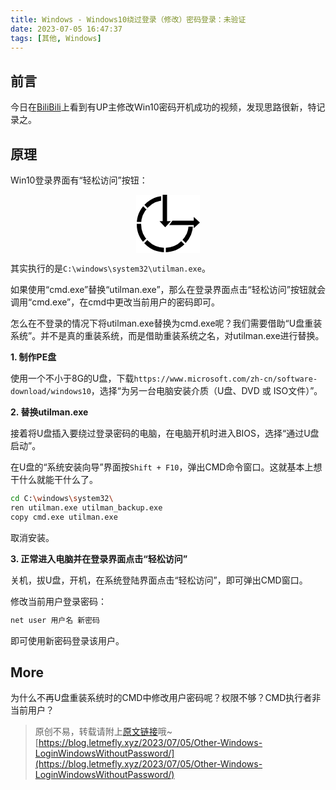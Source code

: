 ```yaml
---
title: Windows - Windows10绕过登录（修改）密码登录：未验证
date: 2023-07-05 16:47:37
tags: [其他, Windows]
---
```


## 前言

今日在[BiliBili](https://www.bilibili.com/video/BV12X4y1q7hZ/)上看到有UP主修改Win10密码开机成功的视频，发现思路很新，特记录之。

## 原理

Win10登录界面有“轻松访问”按钮：

<center>
    <svg width="102.000000" height="93.000000" viewBox="0 0 102 93" fill="none" xmlns="http://www.w3.org/2000/svg" xmlns:xlink="http://www.w3.org/1999/xlink">
        <desc>
            Author: LetMeFly(https://www.letmefly.xyz). Created with Pixso(https://pixso.cn/).
        </desc>
        <defs/>
        <rect width="102.000000" height="93.000000" fill="#FFFFFF"/>
        <circle id="椭圆 1" r="41.500000" transform="matrix(1 0 0 1 46 47)" stroke="#000000" stroke-width="7.000000"/>
        <rect id="矩形 1" x="40.000000" width="53.000000" height="51.000000" fill="#FFFFFF"/>
        <line id="直线 1" x1="46.000000" y1="45.000000" x2="46.000000" y2="0.000000" stroke="#000000" stroke-width="7.000000"/>
        <line id="直线 1" x1="55.000000" y1="45.000000" x2="95.000000" y2="45.000000" stroke="#000000" stroke-width="7.000000"/>
        <path id="多边形 1" d="M102 44.5L92.25 35.4067L92.25 53.5933L102 44.5Z" fill-rule="evenodd" fill="#000000"/>
        <line id="直线 3" x1="53.000000" y1="47.000000" x2="55.000000" y2="47.000000" stroke="#000000" stroke-width="3.000000"/>
        <line id="直线 2" x1="51.000000" y1="49.000000" x2="58.000000" y2="39.000000" stroke="#FFFFFF" stroke-width="3.000000"/>
        <line id="直线 4" x1="9.000000" y1="45.000000" x2="0.000000" y2="45.000000" stroke="#FFFFFF" stroke-width="3.000000"/>
        <line id="直线 4" x1="11.000000" y1="16.000000" x2="17.363953" y2="22.363953" stroke="#FFFFFF" stroke-width="3.000000"/>
        <line id="直线 4" x1="11.000000" y1="77.363968" x2="17.363953" y2="71.000000" stroke="#FFFFFF" stroke-width="3.000000"/>
        <line id="直线 4" x1="73.000000" y1="73.000000" x2="79.363968" y2="79.363968" stroke="#FFFFFF" stroke-width="3.000000"/>
        <line id="直线 4" x1="46.000000" y1="93.000000" x2="46.000000" y2="84.000000" stroke="#FFFFFF" stroke-width="3.000000"/>
        <path id="多边形 1" d="M46.5 52L55.5933 42.25L37.4067 42.25L46.5 52Z" fill-rule="evenodd" fill="#000000"/>
    </svg>
</center>

其实执行的是```C:\windows\system32\utilman.exe```。

如果使用“cmd.exe”替换“utilman.exe”，那么在登录界面点击“轻松访问”按钮就会调用“cmd.exe”，在cmd中更改当前用户的密码即可。

怎么在不登录的情况下将utilman.exe替换为cmd.exe呢？我们需要借助“U盘重装系统”。并不是真的重装系统，而是借助重装系统之名，对utilman.exe进行替换。

**1. 制作PE盘**

使用一个不小于8G的U盘，下载```https://www.microsoft.com/zh-cn/software-download/windows10```，选择“为另一台电脑安装介质（U盘、DVD 或 ISO文件）”。

**2. 替换utilman.exe**

接着将U盘插入要绕过登录密码的电脑，在电脑开机时进入BIOS，选择“通过U盘启动”。

在U盘的“系统安装向导”界面按```Shift + F10```，弹出CMD命令窗口。这就基本上想干什么就能干什么了。

```bash
cd C:\windows\system32\
ren utilman.exe utilman_backup.exe
copy cmd.exe utilman.exe
```

取消安装。

**3. 正常进入电脑并在登录界面点击“轻松访问”**

关机，拔U盘，开机，在系统登陆界面点击“轻松访问”，即可弹出CMD窗口。

修改当前用户登录密码：

```bash
net user 用户名 新密码
```

即可使用新密码登录该用户。

## More

为什么不再U盘重装系统时的CMD中修改用户密码呢？权限不够？CMD执行者非当前用户？

> 原创不易，转载请附上[原文链接](https://blog.letmefly.xyz/2023/07/05/Other-Windows-LoginWindowsWithoutPassword/)哦~
> [https://blog.letmefly.xyz/2023/07/05/Other-Windows-LoginWindowsWithoutPassword/](https://blog.letmefly.xyz/2023/07/05/Other-Windows-LoginWindowsWithoutPassword/)

